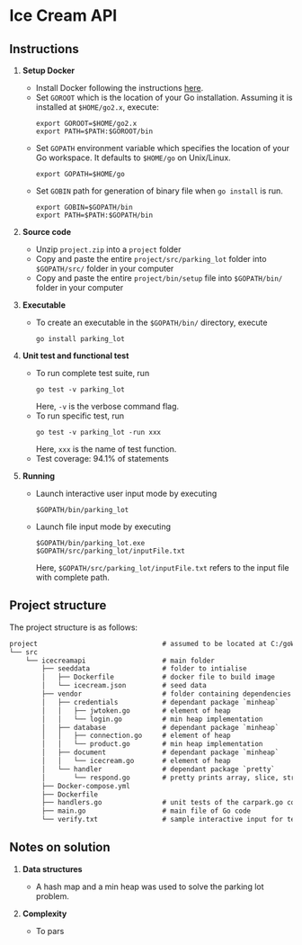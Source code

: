 # Ice Cream API

## Instructions

1. **Setup Docker**
    + Install Docker following the instructions [here](https://golang.org/dl/).
    + Set `GOROOT` which is the location of your Go installation. Assuming it is installed at `$HOME/go2.x`, execute:
        ```
        export GOROOT=$HOME/go2.x
        export PATH=$PATH:$GOROOT/bin
        ```
    + Set `GOPATH` environment variable which specifies the location of your Go workspace. It defaults to `$HOME/go` on Unix/Linux.
        ```
        export GOPATH=$HOME/go
        ```
    + Set `GOBIN` path for generation of binary file when `go install` is run.
        ```
        export GOBIN=$GOPATH/bin
        export PATH=$PATH:$GOPATH/bin
        ```
2. **Source code**
    + Unzip `project.zip` into a `project` folder
    + Copy and paste the entire `project/src/parking_lot` folder into `$GOPATH/src/` folder in your computer
    + Copy and paste the entire `project/bin/setup` file into `$GOPATH/bin/` folder in your computer
  
3. **Executable**
    + To create an executable in the `$GOPATH/bin/` directory, execute
        ```
        go install parking_lot
        ```
4. **Unit test and functional test**
    + To run complete test suite, run
        ```
        go test -v parking_lot
        ```
        Here, `-v` is the verbose command flag.
    + To run specific test, run
        ```
        go test -v parking_lot -run xxx
        ```
        Here, `xxx` is the name of test function.
    + Test coverage: 94.1% of statements
5. **Running**
    + Launch interactive user input mode by executing
        ```
        $GOPATH/bin/parking_lot
        ```
    + Launch file input mode by executing
        ```
        $GOPATH/bin/parking_lot.exe $GOPATH/src/parking_lot/inputFile.txt
        ```
        Here, `$GOPATH/src/parking_lot/inputFile.txt` refers to the input file with complete path.

## Project structure

The project structure is as follows:

```txt
project                               # assumed to be located at C:/goWorkspace/
└── src
    └── icecreamapi                   # main folder
        ├── seeddata                  # folder to intialise
        │   ├── Dockerfile            # docker file to build image 
        │   └── icecream.json         # seed data
        ├── vendor                    # folder containing dependencies
        │   ├── credentials           # dependant package `minheap`  
        │   │   ├── jwtoken.go        # element of heap
        │   │   └── login.go          # min heap implementation
        │   ├── database              # dependant package `minheap`  
        │   │   ├── connection.go     # element of heap
        │   │   └── product.go        # min heap implementation
        │   ├── document              # dependant package `minheap`  
        │   │   └── icecream.go       # element of heap
        │   └── handler               # dependant package `pretty`  
        │       └── respond.go        # pretty prints array, slice, string
        ├── Docker-compose.yml
        ├── Dockerfile
        ├── handlers.go               # unit tests of the carpark.go code
        ├── main.go                   # main file of Go code
        └── verify.txt                # sample interactive input for testing
```

## Notes on solution

1. **Data structures**
   + A hash map and a min heap was used to solve the parking lot problem.

2. **Complexity**
    + To pars
